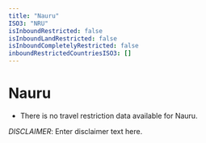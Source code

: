 ```yaml
---
title: "Nauru"
ISO3: "NRU"
isInboundRestricted: false
isInboundLandRestricted: false
isInboundCompletelyRestricted: false
inboundRestrictedCountriesISO3: []
---
```


# Nauru

* There is no travel restriction data available for Nauru.

*DISCLAIMER*: Enter disclaimer text here.

